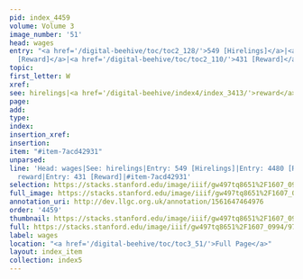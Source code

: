 ```yaml
---
pid: index_4459
volume: Volume 3
image_number: '51'
head: wages
entry: "<a href='/digital-beehive/toc/toc2_128/'>549 [Hirelings]</a>|<a href='/digital-beehive/toc/toc2_427/'>4480
  [Reward]</a>|<a href='/digital-beehive/toc/toc2_110/'>431 [Reward]</a>"
topic: 
first_letter: W
xref: 
see: hirelings|<a href='/digital-beehive/index4/index_3413/'>reward</a>
page: 
add: 
type: 
index: 
insertion_xref: 
insertion: 
item: "#item-7acd42931"
unparsed: 
line: 'Head: wages|See: hirelings|Entry: 549 [Hirelings]|Entry: 4480 [Reward]|See:
  reward|Entry: 431 [Reward]|#item-7acd42931'
selection: https://stacks.stanford.edu/image/iiif/gw497tq8651%2F1607_0994/973,3417,822,238/full/0/default.jpg
full_image: https://stacks.stanford.edu/image/iiif/gw497tq8651%2F1607_0994/full/full/0/default.jpg
annotation_uri: http://dev.llgc.org.uk/annotation/1561647464976
order: '4459'
thumbnail: https://stacks.stanford.edu/image/iiif/gw497tq8651%2F1607_0994/973,3417,822,238/150,/0/default.jpg
full: https://stacks.stanford.edu/image/iiif/gw497tq8651%2F1607_0994/973,3417,822,238/full/0/default.jpg
label: wages
location: "<a href='/digital-beehive/toc/toc3_51/'>Full Page</a>"
layout: index_item
collection: index5
---
```

